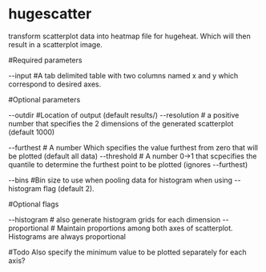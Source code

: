 # hugescatter
transform scatterplot data into heatmap file for hugeheat. Which will then result in a scatterplot image.

#Required parameters

--input #A tab delimited table with two columns named x and y which correspond to desired axes.

#Optional parameters

--outdir #Location of output (default results/)
--resolution # a positive number that specifies the 2 dimensions of the generated scatterplot (default 1000)

--furthest # A number Which specifies the value furthest from zero that will be plotted (default all data)
--threshold # A number 0->1 that scpecifies the quantile to determine the furthest point to be plotted (ignores --furthest)

--bins #Bin size to use when pooling data for histogram when using --histogram flag (default 2).



#Optional flags

--histogram # also generate histogram grids for each dimension
--proportional # Maintain proportions among both axes of scatterplot. Histograms are always proportional

#Todo
Also specify the minimum value to be plotted separately for each axis?



